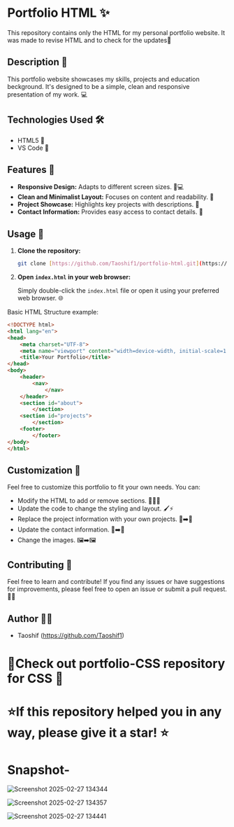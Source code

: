# Portfolio HTML ✨

This repository contains only the HTML for my personal portfolio website. It was made to revise HTML and to check for the updates🚀

## Description 📝

This portfolio website showcases my skills, projects and education beckground. It's designed to be a simple, clean and responsive presentation of my work. 💻

## Technologies Used 🛠️

* HTML5 📄
* VS Code 🎨

## Features 🌟

* **Responsive Design:** Adapts to different screen sizes. 📱💻
* **Clean and Minimalist Layout:** Focuses on content and readability. 📖
* **Project Showcase:** Highlights key projects with descriptions. 📂
* **Contact Information:** Provides easy access to contact details. 📧

## Usage 🚀

1.  **Clone the repository:**

    ```bash
    git clone [https://github.com/Taoshif1/portfolio-html.git](https://github.com/Taoshif1/portfolio-html.git)
    ```

2.  **Open `index.html` in your web browser:**

    Simply double-click the `index.html` file or open it using your preferred web browser. 🌐

 Basic HTML Structure example:

```html
<!DOCTYPE html>
<html lang="en">
<head>
    <meta charset="UTF-8">
    <meta name="viewport" content="width=device-width, initial-scale=1.0">
    <title>Your Portfolio</title>
</head>
<body>
    <header>
        <nav>
            </nav>
    </header>
    <section id="about">
        </section>
    <section id="projects">
        </section>
    <footer>
        </footer>
</body>
</html>
```

## Customization 🎨

Feel free to customize this portfolio to fit your own needs. You can:

* Modify the HTML to add or remove sections. 📄➕➖
* Update the code to change the styling and layout. 🖌️⚡
* Replace the project information with your own projects. 📂➡️📂
* Update the contact information. 📧➡️📧
* Change the images. 🖼️➡️🖼️

## Contributing 🤝

Feel free to learn and contribute! If you find any issues or have suggestions for improvements, please feel free to open an issue or submit a pull request. 🐛💡

## Author 👨‍💻

* Taoshif (https://github.com/Taoshif1)

# 🎨Check out portfolio-CSS repository for CSS 🎨
# ⭐If this repository helped you in any way, please give it a star! ⭐

# Snapshot-

![Screenshot 2025-02-27 134344](https://github.com/user-attachments/assets/8fb43312-e27b-43f3-a014-5563c26cfde8)

![Screenshot 2025-02-27 134357](https://github.com/user-attachments/assets/b51018d9-4c49-4627-b9a8-091df782ea33)

![Screenshot 2025-02-27 134441](https://github.com/user-attachments/assets/5080cf39-8053-4812-8211-c75640bcacc0)
